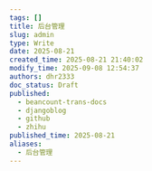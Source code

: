 ```yaml
---
tags: []
title: 后台管理
slug: admin
type: Write
date: 2025-08-21
created_time: 2025-08-21 21:40:02
modify_time: 2025-09-08 12:54:37
authors: dhr2333
doc_status: Draft
published:
  - beancount-trans-docs
  - djangoblog
  - github
  - zhihu
published_time: 2025-08-21
aliases:
  - 后台管理
---
```

